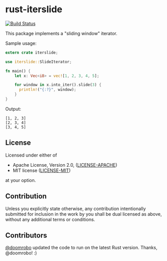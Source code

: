 rust-iterslide
===============

[![Build Status](https://travis-ci.org/purpliminal/rust-iterslide.svg?branch=master)](https://travis-ci.org/purpliminal/rust-iterslide)

This package implements a "sliding window" iterator.

Sample usage:

```rust
extern crate iterslide;

use iterslide::SlideIterator;

fn main() {
    let x: Vec<i8> = vec![1, 2, 3, 4, 5];

    for window in x.into_iter().slide(3) {
      println!("{:?}", window);
    }
}
```

Output:

```
[1, 2, 3]
[2, 3, 4]
[3, 4, 5]
```

License
-------

Licensed under either of

 * Apache License, Version 2.0, ([LICENSE-APACHE](LICENSE-APACHE))
 * MIT license ([LICENSE-MIT](LICENSE-MIT))

at your option.

Contribution
------------

Unless you explicitly state otherwise, any contribution intentionally submitted
for inclusion in the work by you shall be dual licensed as above, without any
additional terms or conditions.

Contributors
----

[@doomrobo](https://github.com/doomrobo) updated the code to run on the
latest Rust version. Thanks, @doomrobo! :)
